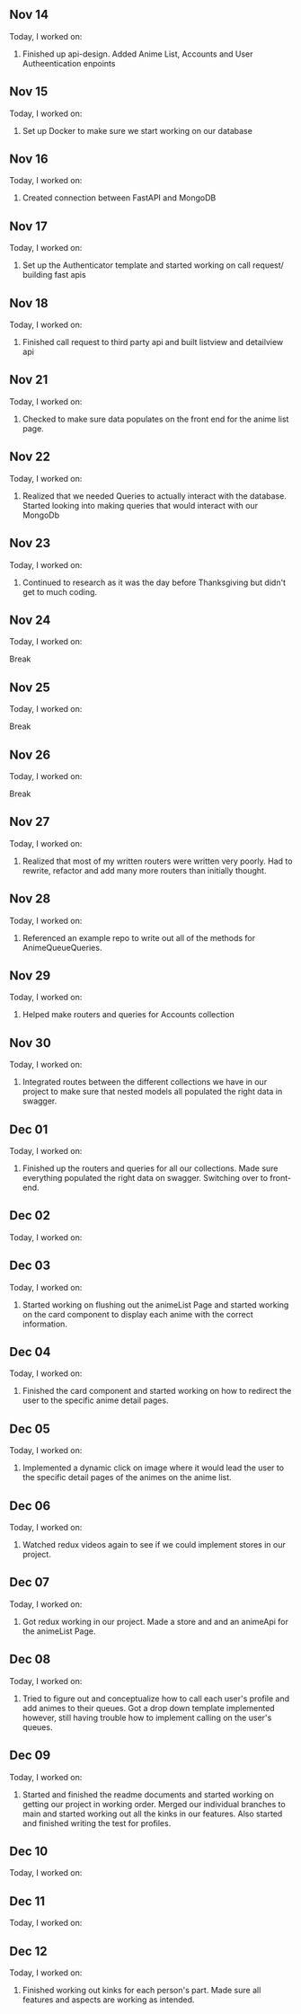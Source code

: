 ## Nov 14

Today, I worked on:

1. Finished up api-design. Added Anime List, Accounts and User Autheentication enpoints 

## Nov 15

Today, I worked on:

1. Set up Docker to make sure we start working on our database

## Nov 16

Today, I worked on:

1. Created connection between FastAPI and MongoDB

## Nov 17

Today, I worked on:

1. Set up the Authenticator template and started working on call request/ building fast apis

## Nov 18

Today, I worked on:

1. Finished call request to third party api and built listview and detailview api

## Nov 21

Today, I worked on:

1. Checked to make sure data populates on the front end for the anime list page.

## Nov 22

Today, I worked on:

1. Realized that we needed Queries to actually interact with the database. Started looking into making queries that would interact with our MongoDb 

## Nov 23

Today, I worked on:

1. Continued to research as it was the day before Thanksgiving but didn't get to much coding.

## Nov 24

Today, I worked on:

Break

## Nov 25

Today, I worked on:

Break

## Nov 26

Today, I worked on:

Break

## Nov 27

Today, I worked on:

1. Realized that most of my written routers were written very poorly. Had to rewrite, refactor and add many more routers than initially thought.

## Nov 28

Today, I worked on:

1. Referenced an example repo to write out all of the methods for AnimeQueueQueries.

## Nov 29

Today, I worked on:

1. Helped make routers and queries for Accounts collection  

## Nov 30

Today, I worked on:

1. Integrated routes between the different collections we have in our project to make sure that nested models all populated the right data in swagger.

## Dec 01

Today, I worked on:

1. Finished up the routers and queries for all our collections. Made sure everything populated the right data on swagger. Switching over to front-end. 

## Dec 02

Today, I worked on:


## Dec 03

Today, I worked on:

1. Started working on flushing out the animeList Page and started working on the card component to display each anime with the correct information.

## Dec 04

Today, I worked on:

1. Finished the card component and started working on how to redirect the user to the specific anime detail pages. 

## Dec 05

Today, I worked on:

1. Implemented a dynamic click on image where it would lead the user to the specific detail pages of the animes on the anime list.

## Dec 06

Today, I worked on:

1. Watched redux videos again to see if we could implement stores in our project.

## Dec 07

Today, I worked on:

1. Got redux working in our project. Made a store and and an animeApi for the animeList Page.

## Dec 08

Today, I worked on:

1. Tried to figure out and conceptualize how to call each user's profile and add animes to their queues. Got a drop down template implemented however, still having trouble how to implement calling on the user's queues.

## Dec 09

Today, I worked on:

1. Started and finished the readme documents and started working on getting our project in working order. Merged our individual branches to main and started working out all the kinks in our features. Also started and finished writing the test for profiles.

## Dec 10

Today, I worked on:

## Dec 11

Today, I worked on:

## Dec 12

Today, I worked on:

1. Finished working out kinks for each person's part. Made sure all features and aspects are working as intended.